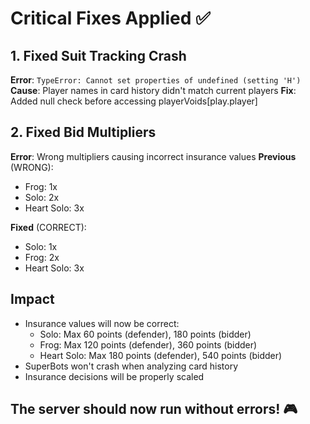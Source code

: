 # Critical Fixes Applied ✅

## 1. Fixed Suit Tracking Crash
**Error**: `TypeError: Cannot set properties of undefined (setting 'H')`
**Cause**: Player names in card history didn't match current players
**Fix**: Added null check before accessing playerVoids[play.player]

## 2. Fixed Bid Multipliers
**Error**: Wrong multipliers causing incorrect insurance values
**Previous** (WRONG):
- Frog: 1x
- Solo: 2x
- Heart Solo: 3x

**Fixed** (CORRECT):
- Solo: 1x
- Frog: 2x  
- Heart Solo: 3x

## Impact
- Insurance values will now be correct:
  - Solo: Max 60 points (defender), 180 points (bidder)
  - Frog: Max 120 points (defender), 360 points (bidder)
  - Heart Solo: Max 180 points (defender), 540 points (bidder)
- SuperBots won't crash when analyzing card history
- Insurance decisions will be properly scaled

## The server should now run without errors! 🎮